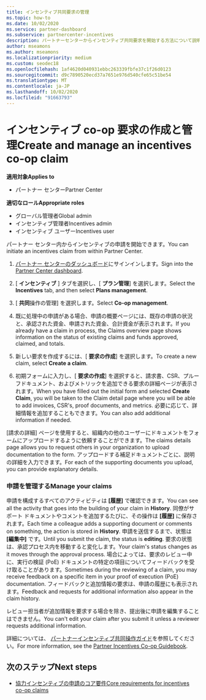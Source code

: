 ```yaml
---
title: インセンティブ共同要求の管理
ms.topic: how-to
ms.date: 10/02/2020
ms.service: partner-dashboard
ms.subservice: partnercenter-incentives
description: パートナーセンターからインセンティブ共同要求を開始する方法について説明します。 申請を構成するすべてのアクティビティは履歴で確認できます。
author: mseamons
ms.author: mseamons
ms.localizationpriority: medium
ms.custom: seodec18
ms.openlocfilehash: 1af4620d040931ebbc263339fbfe37c1f26d0123
ms.sourcegitcommit: d9c7890520ecd37a7651e976d540cfe65c51be54
ms.translationtype: MT
ms.contentlocale: ja-JP
ms.lasthandoff: 10/02/2020
ms.locfileid: "91663793"
---
```

# <a name="create-and-manage-an-incentives-co-op-claim"></a><span data-ttu-id="02790-104">インセンティブ co-op 要求の作成と管理</span><span class="sxs-lookup"><span data-stu-id="02790-104">Create and manage an incentives co-op claim</span></span>

<span data-ttu-id="02790-105">**適用対象**</span><span class="sxs-lookup"><span data-stu-id="02790-105">**Applies to**</span></span>

- <span data-ttu-id="02790-106">パートナー センター</span><span class="sxs-lookup"><span data-stu-id="02790-106">Partner Center</span></span>

<span data-ttu-id="02790-107">**適切なロール**</span><span class="sxs-lookup"><span data-stu-id="02790-107">**Appropriate roles**</span></span>

- <span data-ttu-id="02790-108">グローバル管理者</span><span class="sxs-lookup"><span data-stu-id="02790-108">Global admin</span></span>
- <span data-ttu-id="02790-109">インセンティブ管理者</span><span class="sxs-lookup"><span data-stu-id="02790-109">Incentives admin</span></span>
- <span data-ttu-id="02790-110">インセンティブ ユーザー</span><span class="sxs-lookup"><span data-stu-id="02790-110">Incentives user</span></span>

<span data-ttu-id="02790-111">パートナー センター内からインセンティブの申請を開始できます。</span><span class="sxs-lookup"><span data-stu-id="02790-111">You can initiate an incentives claim from within Partner Center.</span></span>

1. <span data-ttu-id="02790-112">[パートナー センターのダッシュボード](https://partner.microsoft.com/dashboard/)にサインインします。</span><span class="sxs-lookup"><span data-stu-id="02790-112">Sign into the [Partner Center dashboard](https://partner.microsoft.com/dashboard/).</span></span>

2. <span data-ttu-id="02790-113">[ **インセンティブ** ] タブを選択し、[ **プラン管理**] を選択します。</span><span class="sxs-lookup"><span data-stu-id="02790-113">Select the **Incentives** tab, and then select **Plans management**.</span></span>

3. <span data-ttu-id="02790-114">[ **共同**操作の管理] を選択します。</span><span class="sxs-lookup"><span data-stu-id="02790-114">Select **Co-op management**.</span></span>

4. <span data-ttu-id="02790-115">既に処理中の申請がある場合、申請の概要ページには、既存の申請の状況と、承認された資金、申請された資金、合計資金が表示されます。</span><span class="sxs-lookup"><span data-stu-id="02790-115">If you already have a claim in process, the Claims overview page shows information on the status of existing claims and funds approved, claimed, and totals.</span></span>

5. <span data-ttu-id="02790-116">新しい要求を作成するには、[ **要求の作成**] を選択します。</span><span class="sxs-lookup"><span data-stu-id="02790-116">To create a new claim, select **Create a claim**.</span></span>

6. <span data-ttu-id="02790-117">初期フォームに入力し、[ **要求の作成**] を選択すると、請求書、CSR、プルーフドキュメント、およびメトリックを追加できる要求の詳細ページが表示されます。</span><span class="sxs-lookup"><span data-stu-id="02790-117">When you have filled out the initial form and selected **Create Claim**, you will be taken to the Claim detail page where you will be able to add invoices, CSR's, proof documents, and metrics.</span></span> <span data-ttu-id="02790-118">必要に応じて、詳細情報を追加することもできます。</span><span class="sxs-lookup"><span data-stu-id="02790-118">You can also add additional information if needed.</span></span>

<span data-ttu-id="02790-119">[請求の詳細] ページを使用すると、組織内の他のユーザーにドキュメントをフォームにアップロードするように依頼することができます。</span><span class="sxs-lookup"><span data-stu-id="02790-119">The claims details page allows you to request others in your organization to upload documentation to the form.</span></span> <span data-ttu-id="02790-120">アップロードする補足ドキュメントごとに、説明の詳細を入力できます。</span><span class="sxs-lookup"><span data-stu-id="02790-120">For each of the supporting documents you upload, you can provide explanatory details.</span></span> 

### <a name="manage-your-claims"></a><span data-ttu-id="02790-121">申請を管理する</span><span class="sxs-lookup"><span data-stu-id="02790-121">Manage your claims</span></span>

<span data-ttu-id="02790-122">申請を構成するすべてのアクティビティは **[履歴]** で確認できます。</span><span class="sxs-lookup"><span data-stu-id="02790-122">You can see all the activity that goes into the building of your claim in **History**.</span></span> <span data-ttu-id="02790-123">同僚がサポート ドキュメントやコメントを追加するたびに、その操作は **[履歴]** に保存されます。</span><span class="sxs-lookup"><span data-stu-id="02790-123">Each time a colleague adds a supporting document or comments on something, the action is stored in **History**.</span></span> <span data-ttu-id="02790-124">申請を送信するまで、状態は **[編集中]** です。</span><span class="sxs-lookup"><span data-stu-id="02790-124">Until you submit the claim, the status is **editing**.</span></span> <span data-ttu-id="02790-125">要求の状態は、承認プロセス内を移動すると変化します。</span><span class="sxs-lookup"><span data-stu-id="02790-125">Your claim's status changes as it moves through the approval process.</span></span> <span data-ttu-id="02790-126">場合によっては、要求のレビュー中に、実行の検証 (PoE) ドキュメントの特定の項目についてフィードバックを受け取ることがあります。</span><span class="sxs-lookup"><span data-stu-id="02790-126">Sometimes during the reviewing of a claim, you may receive feedback on a specific item in your proof of execution (PoE) documentation.</span></span> <span data-ttu-id="02790-127">フィードバックと追加情報の要求は、申請の履歴にも表示されます。</span><span class="sxs-lookup"><span data-stu-id="02790-127">Feedback and requests for additional information also appear in the claim history.</span></span>

<span data-ttu-id="02790-128">レビュー担当者が追加情報を要求する場合を除き、提出後に申請を編集することはできません。</span><span class="sxs-lookup"><span data-stu-id="02790-128">You can't edit your claim after you submit it unless a reviewer requests additional information.</span></span>

<span data-ttu-id="02790-129">詳細については、 [パートナーインセンティブ共同操作ガイド](https://assetsprod.microsoft.com/co-op-guidebook.pdf)を参照してください。</span><span class="sxs-lookup"><span data-stu-id="02790-129">For more information, see the [Partner Incentives Co-op Guidebook](https://assetsprod.microsoft.com/co-op-guidebook.pdf).</span></span>

## <a name="next-steps"></a><span data-ttu-id="02790-130">次のステップ</span><span class="sxs-lookup"><span data-stu-id="02790-130">Next steps</span></span>

- [<span data-ttu-id="02790-131">協力インセンティブの申請のコア要件</span><span class="sxs-lookup"><span data-stu-id="02790-131">Core requirements for incentives co-op claims</span></span>](core-requirements.md)